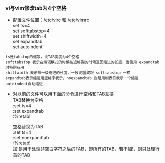 ###  vi与vim修改tab为4个空格

* 配置文件位置：/etc/virc 和 /etc/vimrc  
set ts=4  
set softtabstop=4  
set shiftwidth=4  
set expandtab  
set autoindent  

```
ts是tabstop的缩写，设TAB宽度为4个空格  
softtabstop 表示在编辑模式的时候按退格键的时候退回缩进的长度，当使用 expandtab 时特别有用  
shiftwidth 表示每一级缩进的长度，一般设置成跟 softtabstop 一样  
expandtab表示缩进用空格来表示，noexpandtab 则是用制表符表示一个缩进  
autoindent自动缩进  
```

* 对以前的文件可以用下面的命令进行空格和TAB互换  
  TAB替换为空格  
  :set ts=4  
  :set expandtab  
  :%retab!  

  空格替换为TAB  
  :set ts=4  
  :set noexpandtab  
  :%retab!  
  加!是用于处理非空白字符之后的TAB，即所有的TAB，若不加!，则只处理行首的TAB  

